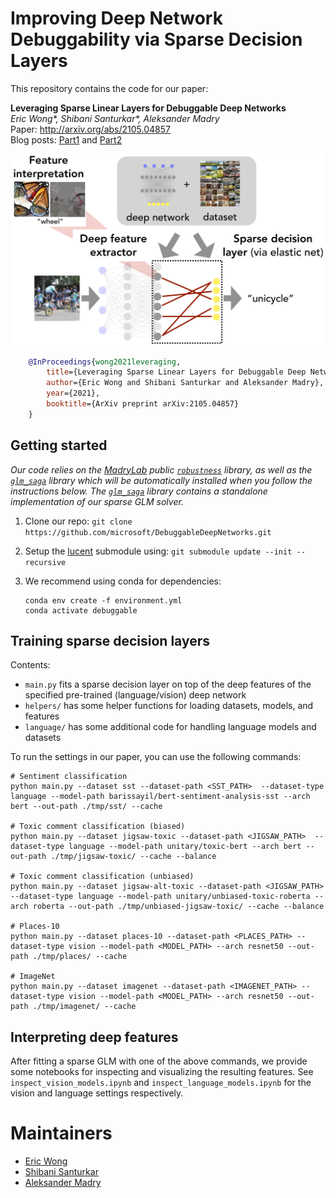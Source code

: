 # Improving Deep Network Debuggability via Sparse Decision Layers

This repository contains the code for our paper:

**Leveraging Sparse Linear Layers for Debuggable Deep Networks** <br>
*Eric Wong\*, Shibani Santurkar\*, Aleksander Madry* <br>
Paper: http://arxiv.org/abs/2105.04857 <br>
Blog posts:  [Part1](https://gradientscience.org/glm_saga) and [Part2](https://gradientscience.org/debugging) <br>

<p align="center">
<img src="pipeline.png" alt="Pipeline overview" width="500"/>
</p>


```bibtex
    @InProceedings{wong2021leveraging,
        title={Leveraging Sparse Linear Layers for Debuggable Deep Networks},
        author={Eric Wong and Shibani Santurkar and Aleksander Madry},
        year={2021},
        booktitle={ArXiv preprint arXiv:2105.04857}
    }
```

## Getting started
*Our code relies on the [MadryLab](http://madry-lab.ml/) public [`robustness`](https://github.com/MadryLab/robustness) library, as well as the [`glm_saga`](https://github.com/MadryLab/glm_saga) library which will be automatically installed when you follow the instructions below. The [`glm_saga`](https://github.com/MadryLab/glm_saga) library contains a standalone implementation of our sparse GLM solver.*
1.  Clone our repo: `git clone https://github.com/microsoft/DebuggableDeepNetworks.git`

2.  Setup the [lucent](https://github.com/greentfrapp/lucent) submodule using: `git submodule update --init --recursive`

3.  We recommend using conda for dependencies:
    ```
    conda env create -f environment.yml
    conda activate debuggable
    ```

## Training sparse decision layers

Contents: 
+ `main.py` fits a sparse decision layer on top of the deep features of the specified pre-trained (language/vision) deep network
+ `helpers/` has some helper functions for loading datasets, models, and features
+ `language/` has some additional code for handling language models and datasets

To run the settings in our paper, you can use the following commands: 
```
# Sentiment classification
python main.py --dataset sst --dataset-path <SST_PATH>  --dataset-type language --model-path barissayil/bert-sentiment-analysis-sst --arch bert --out-path ./tmp/sst/ --cache

# Toxic comment classification (biased)
python main.py --dataset jigsaw-toxic --dataset-path <JIGSAW_PATH>  --dataset-type language --model-path unitary/toxic-bert --arch bert --out-path ./tmp/jigsaw-toxic/ --cache --balance

# Toxic comment classification (unbiased)
python main.py --dataset jigsaw-alt-toxic --dataset-path <JIGSAW_PATH>  --dataset-type language --model-path unitary/unbiased-toxic-roberta --arch roberta --out-path ./tmp/unbiased-jigsaw-toxic/ --cache --balance

# Places-10 
python main.py --dataset places-10 --dataset-path <PLACES_PATH> --dataset-type vision --model-path <MODEL_PATH> --arch resnet50 --out-path ./tmp/places/ --cache

# ImageNet
python main.py --dataset imagenet --dataset-path <IMAGENET_PATH> --dataset-type vision --model-path <MODEL_PATH> --arch resnet50 --out-path ./tmp/imagenet/ --cache
```

## Interpreting deep features
After fitting a sparse GLM with one of the above commands, we provide some
notebooks for inspecting and visualizing the resulting features. See
`inspect_vision_models.ipynb` and `inspect_language_models.ipynb` for the vision and language settings respectively. 

# Maintainers

* [Eric Wong](https://twitter.com/RICEric22)
* [Shibani Santurkar](https://twitter.com/ShibaniSan)
* [Aleksander Madry](https://twitter.com/aleks_madry) 
